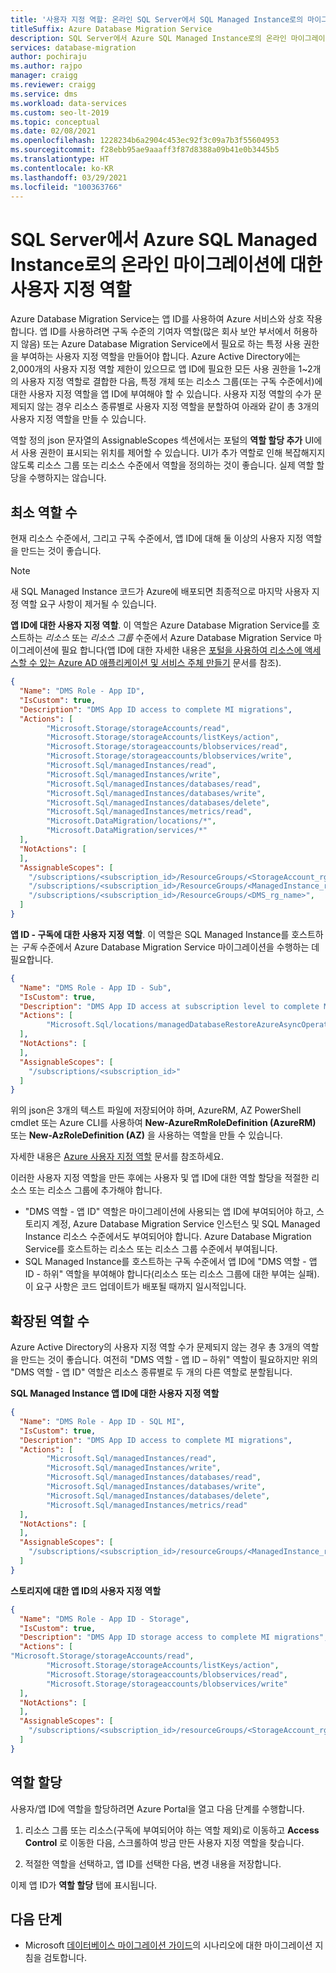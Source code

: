 ```yaml
---
title: '사용자 지정 역할: 온라인 SQL Server에서 SQL Managed Instance로의 마이그레이션'
titleSuffix: Azure Database Migration Service
description: SQL Server에서 Azure SQL Managed Instance로의 온라인 마이그레이션에 대한 사용자 지정 역할을 사용하는 방법을 알아봅니다.
services: database-migration
author: pochiraju
ms.author: rajpo
manager: craigg
ms.reviewer: craigg
ms.service: dms
ms.workload: data-services
ms.custom: seo-lt-2019
ms.topic: conceptual
ms.date: 02/08/2021
ms.openlocfilehash: 1228234b6a2904c453ec92f3c09a7b3f55604953
ms.sourcegitcommit: f28ebb95ae9aaaff3f87d8388a09b41e0b3445b5
ms.translationtype: HT
ms.contentlocale: ko-KR
ms.lasthandoff: 03/29/2021
ms.locfileid: "100363766"
---
```

# <a name="custom-roles-for-sql-server-to-azure-sql-managed-instance-online-migrations"></a>SQL Server에서 Azure SQL Managed Instance로의 온라인 마이그레이션에 대한 사용자 지정 역할

Azure Database Migration Service는 앱 ID를 사용하여 Azure 서비스와 상호 작용합니다. 앱 ID를 사용하려면 구독 수준의 기여자 역할(많은 회사 보안 부서에서 허용하지 않음) 또는 Azure Database Migration Service에서 필요로 하는 특정 사용 권한을 부여하는 사용자 지정 역할을 만들어야 합니다. Azure Active Directory에는 2,000개의 사용자 지정 역할 제한이 있으므로 앱 ID에 필요한 모든 사용 권한을 1~2개의 사용자 지정 역할로 결합한 다음, 특정 개체 또는 리소스 그룹(또는 구독 수준에서)에 대한 사용자 지정 역할을 앱 ID에 부여해야 할 수 있습니다. 사용자 지정 역할의 수가 문제되지 않는 경우 리소스 종류별로 사용자 지정 역할을 분할하여 아래와 같이 총 3개의 사용자 지정 역할을 만들 수 있습니다.

역할 정의 json 문자열의 AssignableScopes 섹션에서는 포털의 **역할 할당 추가** UI에서 사용 권한이 표시되는 위치를 제어할 수 있습니다. UI가 추가 역할로 인해 복잡해지지 않도록 리소스 그룹 또는 리소스 수준에서 역할을 정의하는 것이 좋습니다. 실제 역할 할당을 수행하지는 않습니다.

## <a name="minimum-number-of-roles"></a>최소 역할 수

현재 리소스 수준에서, 그리고 구독 수준에서, 앱 ID에 대해 둘 이상의 사용자 지정 역할을 만드는 것이 좋습니다.

> [!NOTE]
> 새 SQL Managed Instance 코드가 Azure에 배포되면 최종적으로 마지막 사용자 지정 역할 요구 사항이 제거될 수 있습니다.

**앱 ID에 대한 사용자 지정 역할**. 이 역할은 Azure Database Migration Service를 호스트하는 *리소스* 또는 *리소스 그룹* 수준에서 Azure Database Migration Service 마이그레이션에 필요 합니다(앱 ID에 대한 자세한 내용은 [포털을 사용하여 리소스에 액세스할 수 있는 Azure AD 애플리케이션 및 서비스 주체 만들기](../active-directory/develop/howto-create-service-principal-portal.md) 문서를 참조).

```json
{
  "Name": "DMS Role - App ID",
  "IsCustom": true,
  "Description": "DMS App ID access to complete MI migrations",
  "Actions": [
        "Microsoft.Storage/storageAccounts/read",
        "Microsoft.Storage/storageAccounts/listKeys/action",
        "Microsoft.Storage/storageaccounts/blobservices/read",
        "Microsoft.Storage/storageaccounts/blobservices/write",
        "Microsoft.Sql/managedInstances/read",
        "Microsoft.Sql/managedInstances/write",
        "Microsoft.Sql/managedInstances/databases/read",
        "Microsoft.Sql/managedInstances/databases/write",
        "Microsoft.Sql/managedInstances/databases/delete",
        "Microsoft.Sql/managedInstances/metrics/read",
        "Microsoft.DataMigration/locations/*",
        "Microsoft.DataMigration/services/*"
  ],
  "NotActions": [
  ],
  "AssignableScopes": [
    "/subscriptions/<subscription_id>/ResourceGroups/<StorageAccount_rg_name>",
    "/subscriptions/<subscription_id>/ResourceGroups/<ManagedInstance_rg_name>",
    "/subscriptions/<subscription_id>/ResourceGroups/<DMS_rg_name>",
  ]
}
```

**앱 ID - 구독에 대한 사용자 지정 역할**. 이 역할은 SQL Managed Instance를 호스트하는 *구독* 수준에서 Azure Database Migration Service 마이그레이션을 수행하는 데 필요합니다.

```json
{
  "Name": "DMS Role - App ID - Sub",
  "IsCustom": true,
  "Description": "DMS App ID access at subscription level to complete MI migrations",
  "Actions": [
        "Microsoft.Sql/locations/managedDatabaseRestoreAzureAsyncOperation/*"
  ],
  "NotActions": [
  ],
  "AssignableScopes": [
    "/subscriptions/<subscription_id>"
  ]
}
```

위의 json은 3개의 텍스트 파일에 저장되어야 하며, AzureRM, AZ PowerShell cmdlet 또는 Azure CLI를 사용하여 **New-AzureRmRoleDefinition (AzureRM)** 또는 **New-AzRoleDefinition (AZ)** 을 사용하는 역할을 만들 수 있습니다.

자세한 내용은 [Azure 사용자 지정 역할](../role-based-access-control/custom-roles.md) 문서를 참조하세요.

이러한 사용자 지정 역할을 만든 후에는 사용자 및 앱 ID에 대한 역할 할당을 적절한 리소스 또는 리소스 그룹에 추가해야 합니다.

* "DMS 역할 - 앱 ID" 역할은 마이그레이션에 사용되는 앱 ID에 부여되어야 하고, 스토리지 계정, Azure Database Migration Service 인스턴스 및 SQL Managed Instance 리소스 수준에서도 부여되어야 합니다. Azure Database Migration Service를 호스트하는 리소스 또는 리소스 그룹 수준에서 부여됩니다.
* SQL Managed Instance를 호스트하는 구독 수준에서 앱 ID에 "DMS 역할 - 앱 ID - 하위" 역할을 부여해야 합니다(리소스 또는 리소스 그룹에 대한 부여는 실패). 이 요구 사항은 코드 업데이트가 배포될 때까지 일시적입니다.

## <a name="expanded-number-of-roles"></a>확장된 역할 수

Azure Active Directory의 사용자 지정 역할 수가 문제되지 않는 경우 총 3개의 역할을 만드는 것이 좋습니다. 여전히 "DMS 역할 - 앱 ID – 하위" 역할이 필요하지만 위의 "DMS 역할 - 앱 ID" 역할은 리소스 종류별로 두 개의 다른 역할로 분할됩니다.

**SQL Managed Instance 앱 ID에 대한 사용자 지정 역할**

```json
{
  "Name": "DMS Role - App ID - SQL MI",
  "IsCustom": true,
  "Description": "DMS App ID access to complete MI migrations",
  "Actions": [
        "Microsoft.Sql/managedInstances/read",
        "Microsoft.Sql/managedInstances/write",
        "Microsoft.Sql/managedInstances/databases/read",
        "Microsoft.Sql/managedInstances/databases/write",
        "Microsoft.Sql/managedInstances/databases/delete",
        "Microsoft.Sql/managedInstances/metrics/read"
  ],
  "NotActions": [
  ],
  "AssignableScopes": [
    "/subscriptions/<subscription_id>/resourceGroups/<ManagedInstance_rg_name>"
  ]
}
```

**스토리지에 대한 앱 ID의 사용자 지정 역할**

```json
{
  "Name": "DMS Role - App ID - Storage",
  "IsCustom": true,
  "Description": "DMS App ID storage access to complete MI migrations",
  "Actions": [
"Microsoft.Storage/storageAccounts/read",
        "Microsoft.Storage/storageAccounts/listKeys/action",
        "Microsoft.Storage/storageaccounts/blobservices/read",
        "Microsoft.Storage/storageaccounts/blobservices/write"
  ],
  "NotActions": [
  ],
  "AssignableScopes": [
    "/subscriptions/<subscription_id>/resourceGroups/<StorageAccount_rg_name>"
  ]
}
```

## <a name="role-assignment"></a>역할 할당

사용자/앱 ID에 역할을 할당하려면 Azure Portal을 열고 다음 단계를 수행합니다.

1. 리소스 그룹 또는 리소스(구독에 부여되어야 하는 역할 제외)로 이동하고 **Access Control** 로 이동한 다음, 스크롤하여 방금 만든 사용자 지정 역할을 찾습니다.

2. 적절한 역할을 선택하고, 앱 ID를 선택한 다음, 변경 내용을 저장합니다.

  이제 앱 ID가 **역할 할당** 탭에 표시됩니다.

## <a name="next-steps"></a>다음 단계

* Microsoft [데이터베이스 마이그레이션 가이드](https://datamigration.microsoft.com/)의 시나리오에 대한 마이그레이션 지침을 검토합니다.
